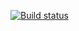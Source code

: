 [![Build status](https://ci.appveyor.com/api/projects/status/2rfi659onwla5dtu?svg=true)](https://ci.appveyor.com/project/ivadelina/Object-Reflection-Proxy--2)
